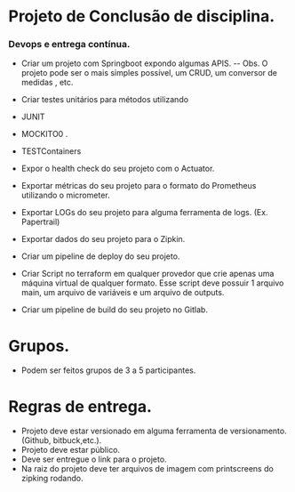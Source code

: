 # Projeto de Conclusão de disciplina.
### Devops e entrega contínua.

- Criar um projeto com Springboot expondo algumas APIS. 
-- Obs. O projeto pode ser o mais simples possível, um CRUD, um conversor de medidas , etc.

- Criar testes unitários para métodos utilizando 
 - JUNIT 
 - MOCKITO0 .
 - TESTContainers

- Expor o health check do seu projeto com o Actuator.
- Exportar métricas do seu projeto para o formato do Prometheus utilizando o micrometer. 
- Exportar LOGs do seu projeto para alguma ferramenta de logs. (Ex. Papertrail)  
- Exportar dados do seu projeto para o Zipkin. 
- Criar um pipeline de deploy do seu projeto.

- Criar Script no terraform em qualquer provedor que crie apenas uma máquina virtual de qualquer formato. Esse script deve possuir 1 arquivo main, um arquivo de variáveis e um arquivo de outputs. 

- Criar um pipeline de build do seu projeto no Gitlab. 
# Grupos.
- Podem ser feitos grupos de 3 a 5 participantes.
# Regras de entrega.

- Projeto deve estar versionado em alguma ferramenta de versionamento.(Github, bitbuck,etc.). 
- Projeto deve estar público.
- Deve ser entregue o link para o projeto.
- Na raiz do projeto deve ter arquivos de imagem com printscreens do zipking rodando.
